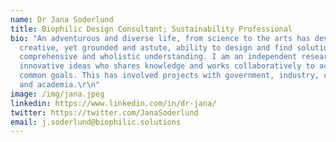 ```yaml
---
name: Dr Jana Soderlund
title: Biophilic Design Consultant; Sustainability Professional
bio: "An adventurous and diverse life, from science to the arts has developed a
  creative, yet grounded and astute, ability to design and find solutions with a
  comprehensive and wholistic understanding. I am an independent researcher with
  innovative ideas who shares knowledge and works collaboratively to achieve
  common goals. This has involved projects with government, industry, community
  and academia.\r\n"
image: /img/jana.jpeg
linkedin: https://www.linkedin.com/in/dr-jana/
twitter: https://twitter.com/JanaSoderlund
email: j.soderlund@biophilic.solutions
---
```

